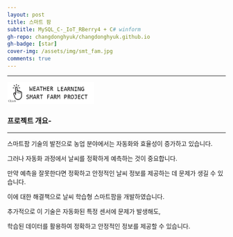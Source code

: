 ```yaml
---
layout: post
title: 스마트 팜 
subtitle: MySQL_C-_IoT_RBerry4 + C# winform
gh-repo: changdonghyuk/changdonghyuk.github.io
gh-badge: [star]
cover-img: /assets/img/smt_fam.jpg
comments: true
---
```

---


[<img src="/assets/img/smt_famprj.jpg" width="200" height="50"/>](https://github.com/changdonghyuk/MySQL_C-_IoT_RBerry4)

### 프로젝트 개요-
---
스마트팜 기술의 발전으로 농업 분야에서는 자동화와 효율성이 증가하고 있습니다. 

그러나 자동화 과정에서 날씨를 정확하게 예측하는 것이 중요합니다. 

만약 예측을 잘못한다면 정확하고 안정적인 날씨 정보를 제공하는 데 문제가 생길 수 있습니다. 

이에 대한 해결책으로 날씨 학습형 스마트팜을 개발하였습니다.

추가적으로 이 기술은 자동화된 특정 센서에 문제가 발생해도, 

학습된 데이터를 활용하여 정확하고 안정적인 정보를 제공할 수 있습니다.

